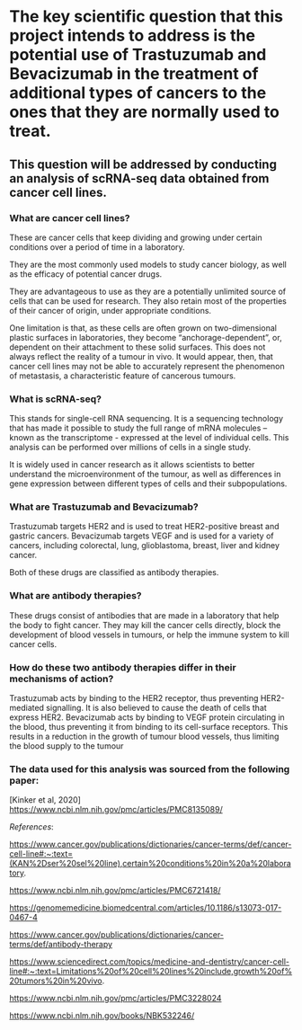 # The key scientific question that this project intends to address is the potential use of Trastuzumab and Bevacizumab in the treatment of additional types of cancers to the ones that they are normally used to treat. 
## This question will be addressed by conducting an analysis of scRNA-seq data obtained from cancer cell lines.




### What are cancer cell lines?

These are cancer cells that keep dividing and growing under certain conditions over a period of time in a laboratory.

They are the most commonly used models to study cancer biology, as well as the efficacy of potential cancer drugs.

They are advantageous to use as they are a potentially unlimited source of cells that can be used for research. They also retain most of the properties of their cancer of origin, under appropriate conditions.

One limitation is that, as these cells are often grown on two-dimensional plastic surfaces in laboratories, they become “anchorage-dependent”, or, dependent on their attachment to these solid surfaces. This does not always reflect the reality of a tumour in vivo. It would appear, then, that cancer cell lines may not be able to accurately represent the phenomenon of metastasis, a characteristic feature of cancerous tumours.




### What is scRNA-seq?

This stands for single-cell RNA sequencing. It is a sequencing technology that has made it possible to study the full range of mRNA molecules – known as the transcriptome - expressed at the level of individual cells. This analysis can be performed over millions of cells in a single study.

It is widely used in cancer research as it allows scientists to better understand the microenvironment of the tumour, as well as differences in gene expression between different types of cells and their subpopulations.




### What are Trastuzumab and Bevacizumab?

Trastuzumab targets HER2 and is used to treat HER2-positive breast and gastric cancers.
Bevacizumab targets VEGF and is used for a variety of cancers, including colorectal, lung, glioblastoma, breast, liver and kidney cancer. 

Both of these drugs are classified as antibody therapies.




### What are antibody therapies?

These drugs consist of antibodies that are made in a laboratory that help the body to fight cancer. They may kill the cancer cells directly, block the development of blood vessels in tumours, or help the immune system to kill cancer cells.




### How do these two antibody therapies differ in their mechanisms of action?

Trastuzumab acts by binding to the HER2 receptor, thus preventing HER2-mediated signalling. It is also believed to cause the death of cells that express HER2.
Bevacizumab acts by binding to VEGF protein circulating in the blood, thus preventing it from binding to its cell-surface receptors. This results in a reduction in the growth of tumour blood vessels, thus limiting the blood supply to the tumour


### The data used for this analysis was sourced from the following paper:
[Kinker et al, 2020] https://www.ncbi.nlm.nih.gov/pmc/articles/PMC8135089/






*References*:

https://www.cancer.gov/publications/dictionaries/cancer-terms/def/cancer-cell-line#:~:text=(KAN%2Dser%20sel%20line),certain%20conditions%20in%20a%20laboratory.

https://www.ncbi.nlm.nih.gov/pmc/articles/PMC6721418/

https://genomemedicine.biomedcentral.com/articles/10.1186/s13073-017-0467-4

https://www.cancer.gov/publications/dictionaries/cancer-terms/def/antibody-therapy

https://www.sciencedirect.com/topics/medicine-and-dentistry/cancer-cell-line#:~:text=Limitations%20of%20cell%20lines%20include,growth%20of%20tumors%20in%20vivo.

https://www.ncbi.nlm.nih.gov/pmc/articles/PMC3228024

https://www.ncbi.nlm.nih.gov/books/NBK532246/
